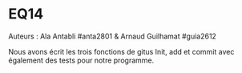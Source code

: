 # EQ14
Auteurs : Ala Antabli #anta2801 &  Arnaud Guilhamat #guia2612

Nous avons écrit les trois fonctions de gitus Init, add et commit avec également des tests pour notre programme.

